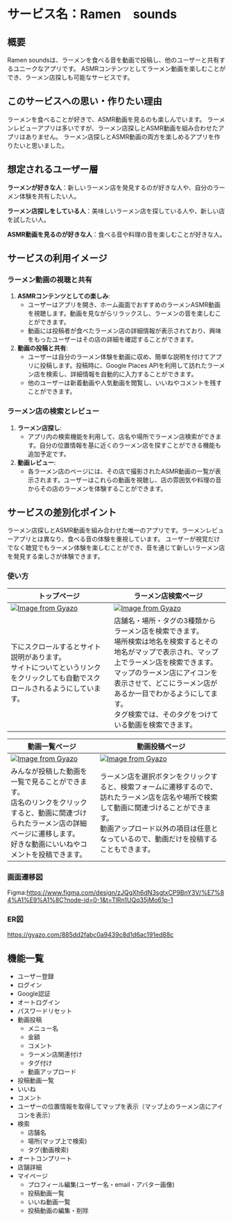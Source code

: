 # サービス名：Ramen　sounds

## 概要
Ramen soundsは、ラーメンを食べる音を動画で投稿し、他のユーザーと共有するユニークなアプリです。
ASMRコンテンツとしてラーメン動画を楽しむことができ、ラーメン店探しも可能なサービスです。

## このサービスへの思い・作りたい理由
ラーメンを食べることが好きで、ASMR動画を見るのも楽しんでいます。
ラーメンレビューアプリは多いですが、ラーメン店探しとASMR動画を組み合わせたアプリはありません。
ラーメン店探しとASMR動画の両方を楽しめるアプリを作りたいと思いました。

## 想定されるユーザー層
**ラーメンが好きな人**：新しいラーメン店を発見するのが好きな人や、自分のラーメン体験を共有したい人。

**ラーメン店探しをしている人**：美味しいラーメン店を探している人や、新しい店を試したい人。

**ASMR動画を見るのが好きな人**：食べる音や料理の音を楽しむことが好きな人。

## サービスの利用イメージ

### ラーメン動画の視聴と共有
1. **ASMRコンテンツとしての楽しみ**: 
   - ユーザーはアプリを開き、ホーム画面でおすすめのラーメンASMR動画を視聴します。動画を見ながらリラックスし、ラーメンの音を楽しむことができます。
   - 動画には投稿者が食べたラーメン店の詳細情報が表示されており、興味をもったユーザーはその店の詳細を確認することができます。
2. **動画の投稿と共有**: 
   - ユーザーは自分のラーメン体験を動画に収め、簡単な説明を付けてアプリに投稿します。投稿時に、Google Places APIを利用して訪れたラーメン店を検索し、詳細情報を自動的に入力することができます。
   - 他のユーザーは新着動画や人気動画を閲覧し、いいねやコメントを残すことができます。

### ラーメン店の検索とレビュー
1. **ラーメン店探し**:
   - アプリ内の検索機能を利用して、店名や場所でラーメン店検索ができます。自分の位置情報を基に近くのラーメン店を探すことができる機能も追加予定です。
2. **動画レビュー**:
   - 各ラーメン店のページには、その店で撮影されたASMR動画の一覧が表示されます。ユーザーはこれらの動画を視聴し、店の雰囲気や料理の音からその店のラーメンを体験することができます。

## サービスの差別化ポイント
ラーメン店探しとASMR動画を組み合わせた唯一のアプリです。ラーメンレビューアプリとは異なり、食べる音の体験を重視しています。
ユーザーが視覚だけでなく聴覚でもラーメン体験を楽しむことができ、音を通じて新しいラーメン店を発見する楽しさが体験できます。

### 使い方　
| トップページ | ラーメン店検索ページ |
| ---- | ---- |
| [![Image from Gyazo](https://i.gyazo.com/2426250b4f6c915d2a1f8f8470700c4f.gif)](https://gyazo.com/2426250b4f6c915d2a1f8f8470700c4f) | [![Image from Gyazo](https://i.gyazo.com/4e3c54429212e4ce8db839502e2646e4.gif)](https://gyazo.com/4e3c54429212e4ce8db839502e2646e4) |
| 下にスクロールするとサイト説明があります。<br>サイトについてというリンクをクリックしても自動でスクロールされるようにしています。<br> | 店舗名・場所・タグの3種類からラーメン店を検索できます。<br>場所検索は地名を検索するとその地名がマップで表示され、マップ上でラーメン店を検索できます。<br>マップのラーメン店にアイコンを表示させて、どこにラーメン店があるか一目でわかるようにしてます。<br>タグ検索では、そのタグをつけている動画を検索できます。|

| 動画一覧ページ | 動画投稿ページ |
| ---- | ---- |
| [![Image from Gyazo](https://i.gyazo.com/6732afcccdbc4fabecdc2b4311c0c974.gif)](https://gyazo.com/6732afcccdbc4fabecdc2b4311c0c974) | [![Image from Gyazo](https://i.gyazo.com/c29e1c74a39f62d1ed3d77073c761f39.gif)](https://gyazo.com/c29e1c74a39f62d1ed3d77073c761f39) |
| みんなが投稿した動画を一覧で見ることができます。<br>店名のリンクをクリックすると、動画に関連づけられたラーメン店の詳細ページに遷移します。<br>好きな動画にいいねやコメントを投稿できます。 | ラーメン店を選択ボタンをクリックすると、検索フォームに遷移するので、訪れたラーメン店を店名や場所で検索して動画に関連づけることができます。<br> 動画アップロード以外の項目は任意となっているので、動画だけを投稿することもできます。 |

### 画面遷移図
Figma:https://www.figma.com/design/zJQgXh6dN3sgtxCP9BnY3V/%E7%84%A1%E9%A1%8C?node-id=0-1&t=TlRn1UQq35jMo61p-1
### ER図
https://gyazo.com/885dd2fabc0a9439c8d1d6ac191ed88c

## 機能一覧
- ユーザー登録
- ログイン
- Google認証
- オートログイン
- パスワードリセット
- 動画投稿
  - メニュー名
  - 金額
  - コメント
  - ラーメン店関連付け
  - タグ付け
  - 動画アップロード
- 投稿動画一覧
- いいね
- コメント
- ユーザーの位置情報を取得してマップを表示（マップ上のラーメン店にアイコンを表示）
- 検索
  - 店舗名
  - 場所(マップ上で検索)
  - タグ(動画検索)
- オートコンプリート
- 店舗詳細
- マイページ
  - プロフィール編集(ユーザー名・email・アバター画像)
  - 投稿動画一覧
  - いいね動画一覧
  - 投稿動画の編集・削除
